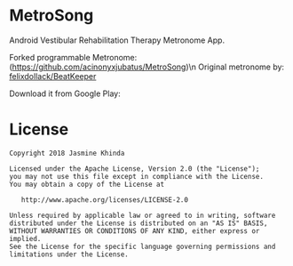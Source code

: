 # MetroSong

Android Vestibular Rehabilitation Therapy Metronome App.

Forked programmable Metronome: (https://github.com/acinonyxjubatus/MetroSong)\n
Original metronome by: [felixdollack/BeatKeeper](https://github.com/felixdollack/BeatKeeper)

Download it from Google Play:


License
=======

    Copyright 2018 Jasmine Khinda

    Licensed under the Apache License, Version 2.0 (the "License");
    you may not use this file except in compliance with the License.
    You may obtain a copy of the License at

       http://www.apache.org/licenses/LICENSE-2.0

    Unless required by applicable law or agreed to in writing, software
    distributed under the License is distributed on an "AS IS" BASIS,
    WITHOUT WARRANTIES OR CONDITIONS OF ANY KIND, either express or implied.
    See the License for the specific language governing permissions and
    limitations under the License.